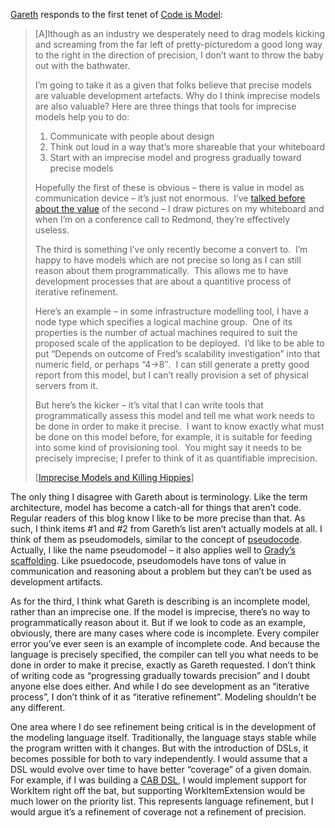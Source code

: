 [Gareth](http://blogs.msdn.com/garethj) responds to the first tenet of
[Code is Model](http://devhawk.net/2005/10/05/code-is-model/):

> [A]lthough as an industry we desperately need to drag models kicking
> and screaming from the far left of pretty-picturedom a good long way
> to the right in the direction of precision, I don’t want to throw the
> baby out with the bathwater.
>
> I’m going to take it as a given that folks believe that precise models
> are valuable development artefacts. Why do I think imprecise models
> are also valuable? Here are three things that tools for imprecise
> models help you to do:
>
> 1.  Communicate with people about design
> 2.  Think out loud in a way that’s more shareable that your whiteboard
> 3.  Start with an imprecise model and progress gradually toward
>     precise models
>
> Hopefully the first of these is obvious – there is value in model as
> communication device – it’s just not enormous.  I’ve [talked before
> about the
> value](https://blogs.msdn.com/garethj/archive/2004/10/13/241985.aspx)
> of the second – I draw pictures on my whiteboard and when I’m on a
> conference call to Redmond, they’re effectively useless.
>
> The third is something I’ve only recently become a convert to.  I’m
> happy to have models which are not precise so long as I can still
> reason about them programmatically.  This allows me to have
> development processes that are about a quantitive process of iterative
> refinement.
>
> Here’s an example – in some infrastructure modelling tool, I have a
> node type which specifies a logical machine group.  One of its
> properties is the number of actual machines required to suit the
> proposed scale of the application to be deployed.  I’d like to be able
> to put “Depends on outcome of Fred’s scalability investigation” into
> that numeric field, or perhaps “4-\>8″.  I can still generate a pretty
> good report from this model, but I can’t really provision a set of
> physical servers from it.
>
> But here’s the kicker – it’s vital that I can write tools that
> programmatically assess this model and tell me what work needs to be
> done in order to make it precise.  I want to know exactly what must be
> done on this model before, for example, it is suitable for feeding
> into some kind of provisioning tool.  You might say it needs to be
> precisely imprecise; I prefer to think of it as quantifiable
> imprecision.
>
> [[Imprecise Models and Killing
> Hippies](http://blogs.msdn.com/garethj/archive/2005/12/07/imprecisehippies.aspx)]

The only thing I disagree with Gareth about is terminology. Like the
term architecture, model has become a catch-all for things that aren’t
code. Regular readers of this blog know I like to be more precise than
that. As such, I think items \#1 and \#2 from Gareth’s list aren’t
actually models at all. I think of them as pseudomodels, similar to the
concept of [pseudocode](http://en.wikipedia.org/wiki/Pseudocode).
Actually, I like the name pseudomodel – it also applies well to [Grady’s
scaffolding](http://devhawk.net/2005/12/16/scaffolding-isnt-a-model/).
Like psuedocode, pseudomodels have tons of value in communication and
reasoning about a problem but they can’t be used as development
artifacts.

As for the third, I think what Gareth is describing is an incomplete
model, rather than an imprecise one. If the model is imprecise, there’s
no way to programmatically reason about it. But if we look to code as an
example, obviously, there are many cases where code is incomplete. Every
compiler error you’ve ever seen is an example of incomplete code. And
because the language is precisely specified, the compiler can tell you
what needs to be done in order to make it precise, exactly as Gareth
requested. I don’t think of writing code as “progressing gradually
towards precision” and I doubt anyone else does either. And while I do
see development as an “iterative process”, I don’t think of it as
“iterative refinement”. Modeling shouldn’t be any different.

One area where I do see refinement being critical is in the development
of the modeling language itself. Traditionally, the language stays
stable while the program written with it changes. But with the
introduction of DSLs, it becomes possible for both to vary
independently. I would assume that a DSL would evolve over time to have
better “coverage” of a given domain. For example, if I was building a
[CAB DSL](http://devhawk.net/2005/11/23/thoughts-on-cab/), I would
implement support for WorkItem right off the bat, but supporting
WorkItemExtension would be much lower on the priority list. This
represents language refinement, but I would argue it’s a refinement of
coverage not a refinement of precision.
